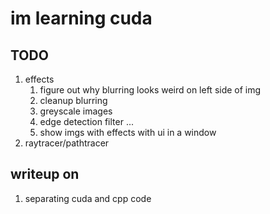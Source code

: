 # im learning cuda

## TODO

1. effects
   1. figure out why blurring looks weird on left side of img
   2. cleanup blurring 
   3. greyscale images
   4. edge detection filter ...
   5. show imgs with effects with ui in a window
2. raytracer/pathtracer

## writeup on
1. separating cuda and cpp code